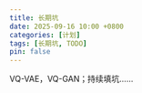 ```yaml
---
title: 长期坑
date: 2025-09-16 10:00 +0800
categories: [计划]
tags: [长期坑, TODO]
pin: false
---
```


VQ-VAE，VQ-GAN；持续填坑……

